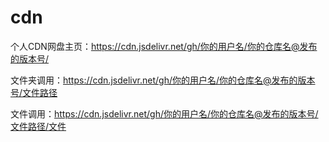 # cdn

个人CDN网盘主页：https://cdn.jsdelivr.net/gh/你的用户名/你的仓库名@发布的版本号/

文件夹调用：https://cdn.jsdelivr.net/gh/你的用户名/你的仓库名@发布的版本号/文件路径

文件调用：https://cdn.jsdelivr.net/gh/你的用户名/你的仓库名@发布的版本号/文件路径/文件
